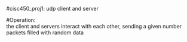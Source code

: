 #cisc450_proj1: udp client and server         

#Operation:      
the client and servers interact with each other, sending a given number packets filled with random data 
